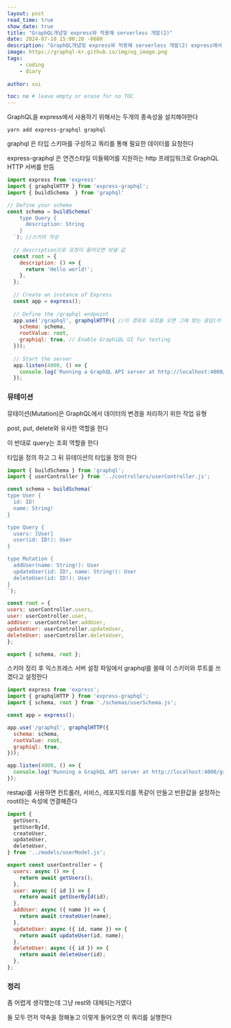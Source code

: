 ```yaml
---
layout: post
read_time: true
show_date: true
title: "GraphQL개념및 express와 적용해 serverless 개발(2)"
date: 2024-07-10 15:00:20 -0600
description: "GraphQL개념및 express와 적용해 serverless 개발(2) express애서 사용해보기"
image: https://graphql-kr.github.io/img/og_image.png
tags: 
    - coding
    - diary
   
author: soi

toc: no # leave empty or erase for no TOC
---
```

GraphQL을 express에서 사용하기 위해서는 두개의 종속성을 설치해야한다 
```shell
yarn add express-graphql graphql
```
graphql 은 타입 스키마를 구성하고 쿼리를 통해 필요한 데이터를 요청한다

express-graphql 은 연견스타일 미들웨어를 지원하는 http 프레임워크로 GraphQL HTTP 서버를 만듬
```javascript
import express from 'express'
import { graphqlHTTP } from 'express-graphql';
import { buildSchema  } from 'graphql'

// Define your schema
const schema = buildSchema(`
    type Query {
      description: String
    }
  `); //스키마 작성
  
  // description으로 요청이 들어오면 보낼 값
  const root = {
    description: () => {
      return 'Hello world!';
    },
  };
  
  // Create an instance of Express
  const app = express();
  
  // Define the /graphql endpoint
  app.use('/graphql', graphqlHTTP({ //이 경로로 요청을 오면 그에 맞는 응답(이 스키마에 맞는 응답)
    schema: schema,
    rootValue: root,
    graphiql: true, // Enable GraphiQL UI for testing
  }));
  
  // Start the server
  app.listen(4000, () => {
    console.log('Running a GraphQL API server at http://localhost:4000/graphql');
  });
  ```

  ### 뮤테이션

  뮤테이션(Mutation)은 GraphQL에서 데이터의 변경을 처리하기 위한 작업 유형

  post, put, delete와 유사한 역할을 한다 

  이 반대로 query는 조회 역할을 한다 

  타입을 정의 하고 그 뒤 뮤테이션의 타입을 정의 한다 
  ``` javascript
  import { buildSchema } from 'graphql';
import { userController } from '../controllers/userController.js';

const schema = buildSchema(`
  type User {
    id: ID!
    name: String!
  }

  type Query {
    users: [User]
    user(id: ID!): User
  }

  type Mutation {
    addUser(name: String!): User
    updateUser(id: ID!, name: String!): User
    deleteUser(id: ID!): User
  }
`);

const root = {
  users: userController.users,
  user: userController.user,
  addUser: userController.addUser,
  updateUser: userController.updateUser,
  deleteUser: userController.deleteUser,
};

export { schema, root };
```
스키마 정리 후 익스프레스 서버 설정 파일에서 graphql를 쓸때 이 스키미와 루트를 쓰겠다고 설정한다 
```javascript
import express from 'express';
import { graphqlHTTP } from 'express-graphql';
import { schema, root } from './schemas/userSchema.js';

const app = express();

app.use('/graphql', graphqlHTTP({
  schema: schema,
  rootValue: root,
  graphiql: true,
}));

app.listen(4000, () => {
  console.log('Running a GraphQL API server at http://localhost:4000/graphql');
});
```
restapi를 사용하면 컨트롤러, 서비스, 레포지토리를 똑같이 만들고 반환값을 설정하는 root라는 속성에 연결해준다

```javascript
import {
  getUsers,
  getUserById,
  createUser,
  updateUser,
  deleteUser,
} from '../models/userModel.js';

export const userController = {
  users: async () => {
    return await getUsers();
  },
  user: async ({ id }) => {
    return await getUserById(id);
  },
  addUser: async ({ name }) => {
    return await createUser(name);
  },
  updateUser: async ({ id, name }) => {
    return await updateUser(id, name);
  },
  deleteUser: async ({ id }) => {
    return await deleteUser(id);
  },
};
```

### 정리 
좀 어렵게 생각했는데 그냥 rest와 대체되는거였다 

둘 모두 먼저 약속을 정해놓고 이렇게 들어오면 이 쿼리를 실행한다 

